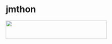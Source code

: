 # jmthon

<p align="left"><a href="https:/
  /heroku.com/deploy?template=https://github.com/
  /roz"> <img src="https://img.shields.io/badge/Deploy%20To%20Heroku-purple?style=for-the-badge&logo=heroku" width="320" height="58.45"/></a></p>
